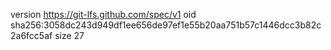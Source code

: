 version https://git-lfs.github.com/spec/v1
oid sha256:3058dc243d949df1ee656de97ef1e55b20aa751b57c1446dcc3b82c2a6fcc5af
size 27
